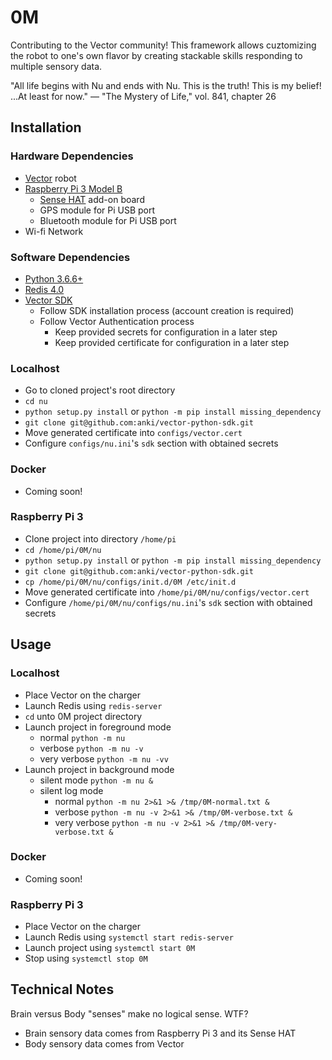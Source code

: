 # 0M

Contributing to the Vector community! This framework allows cuztomizing the robot to one's own flavor by creating stackable skills responding to multiple sensory data.

"All life begins with Nu and ends with Nu. This is the truth! This is my belief! ...At least for now."
— "The Mystery of Life," vol. 841, chapter 26


## Installation

### Hardware Dependencies
- [Vector](https://www.anki.com/en-us/vector) robot
- [Raspberry Pi 3 Model B](https://www.raspberrypi.org/products/raspberry-pi-3-model-b)
  - [Sense HAT](https://www.raspberrypi.org/products/sense-hat) add-on board
  - GPS module for Pi USB port
  - Bluetooth module for Pi USB port
- Wi-fi Network

### Software Dependencies
- [Python 3.6.6+](https://www.python.org/downloads)
- [Redis 4.0](https://redis.io/download)
- [Vector SDK](https://developer.anki.com/vector/docs/initial.html#initial)
  - Follow SDK installation process (account creation is required)
  - Follow Vector Authentication process
    - Keep provided secrets for configuration in a later step
    - Keep provided certificate for configuration in a later step

### Localhost
- Go to cloned project's root directory
- `cd nu`
- `python setup.py install` or `python -m pip install missing_dependency`
- `git clone git@github.com:anki/vector-python-sdk.git`
- Move generated certificate into `configs/vector.cert`
- Configure `configs/nu.ini`'s `sdk` section with obtained secrets

### Docker
- Coming soon!

### Raspberry Pi 3
- Clone project into directory `/home/pi`
- `cd /home/pi/0M/nu`
- `python setup.py install` or `python -m pip install missing_dependency`
- `git clone git@github.com:anki/vector-python-sdk.git`
- `cp /home/pi/0M/nu/configs/init.d/0M /etc/init.d`
- Move generated certificate into `/home/pi/0M/nu/configs/vector.cert`
- Configure `/home/pi/0M/nu/configs/nu.ini`'s `sdk` section with obtained secrets


## Usage 

### Localhost
- Place Vector on the charger
- Launch Redis using `redis-server`
- `cd` unto 0M project directory
- Launch project in foreground mode
  - normal `python -m nu`
  - verbose `python -m nu -v`
  - very verbose `python -m nu -vv`
- Launch project in background mode
  - silent mode `python -m nu &`
  - silent log mode
    - normal `python -m nu 2>&1 >& /tmp/0M-normal.txt &`
    - verbose `python -m nu -v 2>&1 >& /tmp/0M-verbose.txt &`
    - very verbose `python -m nu -v 2>&1 >& /tmp/0M-very-verbose.txt &`
    
### Docker
- Coming soon!

### Raspberry Pi 3
- Place Vector on the charger
- Launch Redis using `systemctl start redis-server`
- Launch project using `systemctl start 0M`
- Stop using `systemctl stop 0M`


## Technical Notes

Brain versus Body "senses" make no logical sense. WTF?
- Brain sensory data comes from Raspberry Pi 3 and its Sense HAT
- Body sensory data comes from Vector